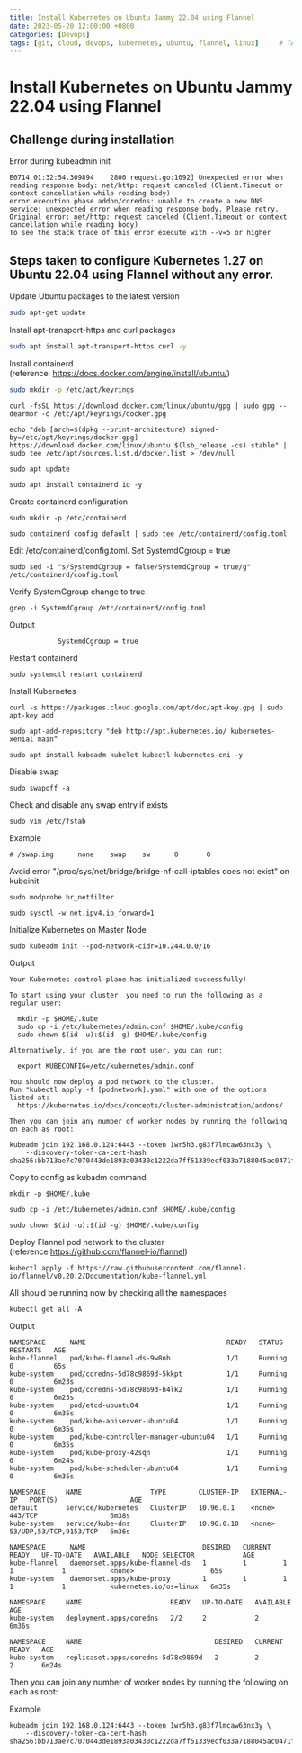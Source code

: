 ```yaml
---
title: Install Kubernetes on Ubuntu Jammy 22.04 using Flannel
date: 2023-05-20 12:00:00 +0800
categories: [Devops]
tags: [git, cloud, devops, kubernetes, ubuntu, flannel, linux]     # TAG names should always be lowercase
---
```

# Install Kubernetes on Ubuntu Jammy 22.04 using Flannel

## Challenge during installation

Error during kubeadmin init

```
E0714 01:32:54.309894    2800 request.go:1092] Unexpected error when reading response body: net/http: request canceled (Client.Timeout or context cancellation while reading body)
error execution phase addon/coredns: unable to create a new DNS service: unexpected error when reading response body. Please retry. Original error: net/http: request canceled (Client.Timeout or context cancellation while reading body)
To see the stack trace of this error execute with --v=5 or higher
```


## Steps taken to configure Kubernetes 1.27 on Ubuntu 22.04 using Flannel without any error.

Update Ubuntu packages to the latest version

```bash
sudo apt-get update
```

Install apt-transport-https and curl packages

```bash
sudo apt install apt-transport-https curl -y
```

Install containerd (reference: https://docs.docker.com/engine/install/ubuntu/)

```bash
sudo mkdir -p /etc/apt/keyrings
```

```shell
curl -fsSL https://download.docker.com/linux/ubuntu/gpg | sudo gpg --dearmor -o /etc/apt/keyrings/docker.gpg
```

```shell
echo "deb [arch=$(dpkg --print-architecture) signed-by=/etc/apt/keyrings/docker.gpg] https://download.docker.com/linux/ubuntu $(lsb_release -cs) stable" | sudo tee /etc/apt/sources.list.d/docker.list > /dev/null
```

```shell
sudo apt update
```

```shell
sudo apt install containerd.io -y
```

Create containerd configuration

```shell
sudo mkdir -p /etc/containerd
```

```shell
sudo containerd config default | sudo tee /etc/containerd/config.toml
```

Edit /etc/containerd/config.toml. Set SystemdCgroup = true

```
sudo sed -i "s/SystemdCgroup = false/SystemdCgroup = true/g" /etc/containerd/config.toml
```

Verify SystemCgroup change to true

```shell
grep -i SystemdCgroup /etc/containerd/config.toml
```

Output


```shell
            SystemdCgroup = true
```
Restart containerd

```
sudo systemctl restart containerd
```

Install Kubernetes

```shell
curl -s https://packages.cloud.google.com/apt/doc/apt-key.gpg | sudo apt-key add
```

```shell
sudo apt-add-repository "deb http://apt.kubernetes.io/ kubernetes-xenial main"
```

```shell
sudo apt install kubeadm kubelet kubectl kubernetes-cni -y
```

Disable swap

```shell
sudo swapoff -a
```

Check and disable any swap entry if exists
<!-- sudo sed -i '/ swap / s/^\(.*\)$/#\1/g' /etc/fstab -->
```shell
sudo vim /etc/fstab
```

Example

```shell
# /swap.img      none    swap    sw      0       0
```

Avoid error "/proc/sys/net/bridge/bridge-nf-call-iptables does not exist" on kubeinit 

```shell
sudo modprobe br_netfilter
```

```shell
sudo sysctl -w net.ipv4.ip_forward=1
```

Initialize Kubernetes on Master Node

```shell
sudo kubeadm init --pod-network-cidr=10.244.0.0/16
```

Output

```shell
Your Kubernetes control-plane has initialized successfully!

To start using your cluster, you need to run the following as a regular user:

  mkdir -p $HOME/.kube
  sudo cp -i /etc/kubernetes/admin.conf $HOME/.kube/config
  sudo chown $(id -u):$(id -g) $HOME/.kube/config

Alternatively, if you are the root user, you can run:

  export KUBECONFIG=/etc/kubernetes/admin.conf

You should now deploy a pod network to the cluster.
Run "kubectl apply -f [podnetwork].yaml" with one of the options listed at:
  https://kubernetes.io/docs/concepts/cluster-administration/addons/

Then you can join any number of worker nodes by running the following on each as root:

kubeadm join 192.168.0.124:6443 --token 1wr5h3.g83f7lmcaw63nx3y \
	--discovery-token-ca-cert-hash sha256:bb713ae7c7070443de1893a03430c1222da7ff51339ecf033a7188045ac0471f
```

Copy to config as kubadm command

```shell
mkdir -p $HOME/.kube
```

```shell
sudo cp -i /etc/kubernetes/admin.conf $HOME/.kube/config
```

```shell
sudo chown $(id -u):$(id -g) $HOME/.kube/config
```

Deploy Flannel pod network to the cluster (reference https://github.com/flannel-io/flannel)

```shell
kubectl apply -f https://raw.githubusercontent.com/flannel-io/flannel/v0.20.2/Documentation/kube-flannel.yml
```



All should be running now by checking all the namespaces

```shell
kubectl get all -A
```

Output

```shell
NAMESPACE      NAME                                   READY   STATUS    RESTARTS   AGE
kube-flannel   pod/kube-flannel-ds-9w8nb              1/1     Running   0          65s
kube-system    pod/coredns-5d78c9869d-5kkpt           1/1     Running   0          6m23s
kube-system    pod/coredns-5d78c9869d-h4lk2           1/1     Running   0          6m23s
kube-system    pod/etcd-ubuntu04                      1/1     Running   0          6m35s
kube-system    pod/kube-apiserver-ubuntu04            1/1     Running   0          6m35s
kube-system    pod/kube-controller-manager-ubuntu04   1/1     Running   0          6m35s
kube-system    pod/kube-proxy-42sqn                   1/1     Running   0          6m24s
kube-system    pod/kube-scheduler-ubuntu04            1/1     Running   0          6m35s

NAMESPACE     NAME                 TYPE        CLUSTER-IP   EXTERNAL-IP   PORT(S)                  AGE
default       service/kubernetes   ClusterIP   10.96.0.1    <none>        443/TCP                  6m38s
kube-system   service/kube-dns     ClusterIP   10.96.0.10   <none>        53/UDP,53/TCP,9153/TCP   6m36s

NAMESPACE      NAME                             DESIRED   CURRENT   READY   UP-TO-DATE   AVAILABLE   NODE SELECTOR            AGE
kube-flannel   daemonset.apps/kube-flannel-ds   1         1         1       1            1           <none>                   65s
kube-system    daemonset.apps/kube-proxy        1         1         1       1            1           kubernetes.io/os=linux   6m35s

NAMESPACE     NAME                      READY   UP-TO-DATE   AVAILABLE   AGE
kube-system   deployment.apps/coredns   2/2     2            2           6m36s

NAMESPACE     NAME                                 DESIRED   CURRENT   READY   AGE
kube-system   replicaset.apps/coredns-5d78c9869d   2         2         2       6m24s
```

Then you can join any number of worker nodes by running the following on each as root:

Example

```shell
kubeadm join 192.168.0.124:6443 --token 1wr5h3.g83f7lmcaw63nx3y \
	--discovery-token-ca-cert-hash sha256:bb713ae7c7070443de1893a03430c1222da7ff51339ecf033a7188045ac0471f
```